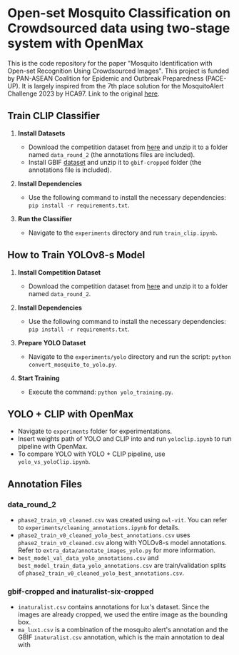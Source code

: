 # Open-set Mosquito Classification on Crowdsourced data using two-stage system with OpenMax

This is the code repository for the paper "Mosquito Identification with Open-set Recognition Using Crowdsourced Images". This project is funded by PAN-ASEAN Coalition for Epidemic and Outbreak Preparedness (PACE-UP). It is largely inspired from the 7th place solution for the MosquitoAlert Challenge 2023 by HCA97. Link to the original [here](https://github.com/HCA97/Mosquito-Classifiction/tree/main).


## Train CLIP Classifier

1. **Install Datasets**
   - Download the competition dataset from [here](https://www.aicrowd.com/challenges/mosquitoalert-challenge-2023/dataset_files) and unzip it to a folder named `data_round_2` (the annotations files are included).
   - Install GBIF [dataset](https://www.kaggle.com/datasets/lekoup/gbif-residual-cropped) and unzip it to `gbif-cropped` folder (the annotations file is included).

2. **Install Dependencies**
   - Use the following command to install the necessary dependencies: `pip install -r requirements.txt`.

3. **Run the Classifier**
   - Navigate to the `experiments` directory and run `train_clip.ipynb`.

## How to Train YOLOv8-s Model

1. **Install Competition Dataset**
   - Download the competition dataset from [here](https://www.aicrowd.com/challenges/mosquitoalert-challenge-2023/dataset_files) and unzip it to a folder named `data_round_2`.

2. **Install Dependencies**
   - Use the following command to install the necessary dependencies: `pip install -r requirements.txt`.

3. **Prepare YOLO Dataset**
   - Navigate to the `experiments/yolo` directory and run the script: `python convert_mosquito_to_yolo.py`.

4. **Start Training**
   - Execute the command: `python yolo_training.py`.

## YOLO + CLIP with OpenMax
   - Navigate to `experiments` folder for experimentations.
   - Insert weights path of YOLO and CLIP into and run `yoloclip.ipynb` to run pipeline with OpenMax.
   - To compare YOLO with YOLO + CLIP pipeline, use `yolo_vs_yoloClip.ipynb`.


## Annotation Files

### data_round_2

- `phase2_train_v0_cleaned.csv` was created using `owl-vit`. You can refer to `experiments/cleaning_annotations.ipynb` for details.
- `phase2_train_v0_cleaned_yolo_best_annotations.csv` uses `phase2_train_v0_cleaned.csv` along with YOLOv8-s model annotations. Refer to `extra_data/annotate_images_yolo.py` for more information.
- `best_model_val_data_yolo_annotations.csv` and `best_model_train_data_yolo_annotations.csv` are train/validation splits of `phase2_train_v0_cleaned_yolo_best_annotations.csv`.

### gbif-cropped and inaturalist-six-cropped

- `inaturalist.csv` contains annotations for lux's dataset. Since the images are already cropped, we used the entire image as the bounding box.
- `ma_lux1.csv` is a combination of the mosquito alert's annotation and the GBIF `inaturalist.csv` annotation, which is the main annotation to deal with

